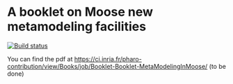 # A booklet on Moose new metamodeling facilities

[![Build status][badge]][travis]

[travis]: https://travis-ci.org/SquareBracketAssociates/Booklet-MetaModelingInMoose
[badge]: https://travis-ci.org/SquareBracketAssociates/Booklet-MetaModelingInMoose.svg?branch=master


You can find the pdf at https://ci.inria.fr/pharo-contribution/view/Books/job/Booklet-Booklet-MetaModelingInMoose/ (to be done)
